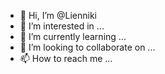 - 👋 Hi, I’m @Lienniki
- 👀 I’m interested in ...
- 🌱 I’m currently learning ...
- 💞️ I’m looking to collaborate on ...
- 📫 How to reach me ...

<!---
Lienniki/Lienniki is a ✨ special ✨ repository because its `README.md` (this file) appears on your GitHub profile.
You can click the Preview link to take a look at your changes.
--->
